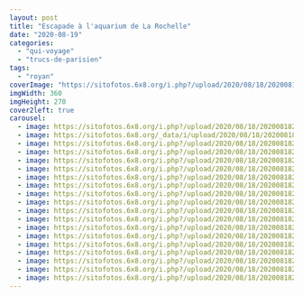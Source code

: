 ```yaml
---
layout: post
title: "Escapade à l'aquarium de La Rochelle"
date: "2020-08-19"
categories: 
  - "qui-voyage"
  - "trucs-de-parisien"
tags: 
  - "royan"
coverImage: "https://sitofotos.6x8.org/i.php?/upload/2020/08/18/20200818202758-15e2097f-xx.jpg"
imgWidth: 360
imgHeight: 270
cover2left: true
carousel: 
  - image: https://sitofotos.6x8.org/i.php?/upload/2020/08/18/20200818202932-c50ea7c8-xx.jpg
  - image: https://sitofotos.6x8.org/_data/i/upload/2020/08/18/20200818202928-acf31f30-xx.jpg
  - image: https://sitofotos.6x8.org/i.php?/upload/2020/08/18/20200818202926-53e48df6-xx.jpg
  - image: https://sitofotos.6x8.org/i.php?/upload/2020/08/18/20200818202922-7855daf0-xx.jpg
  - image: https://sitofotos.6x8.org/i.php?/upload/2020/08/18/20200818202914-3698b45a-xx.jpg
  - image: https://sitofotos.6x8.org/i.php?/upload/2020/08/18/20200818202911-cb87cc00-xx.jpg
  - image: https://sitofotos.6x8.org/i.php?/upload/2020/08/18/20200818202909-2862fca9-xx.jpg
  - image: https://sitofotos.6x8.org/i.php?/upload/2020/08/18/20200818202903-69e22570-xx.jpg
  - image: https://sitofotos.6x8.org/i.php?/upload/2020/08/18/20200818202854-f2088b88-xx.jpg
  - image: https://sitofotos.6x8.org/i.php?/upload/2020/08/18/20200818202853-7955011d-xx.jpg
  - image: https://sitofotos.6x8.org/i.php?/upload/2020/08/18/20200818202848-f1762d05-xx.jpg
  - image: https://sitofotos.6x8.org/i.php?/upload/2020/08/18/20200818202841-9b586d0c-xx.jpg
  - image: https://sitofotos.6x8.org/i.php?/upload/2020/08/18/20200818202822-75979d07-xx.jpg
  - image: https://sitofotos.6x8.org/i.php?/upload/2020/08/18/20200818202816-e1768aca-xx.jpg
  - image: https://sitofotos.6x8.org/i.php?/upload/2020/08/18/20200818202801-cff0c63b-xx.jpg
  - image: https://sitofotos.6x8.org/i.php?/upload/2020/08/18/20200818202758-15e2097f-xx.jpg
  - image: https://sitofotos.6x8.org/i.php?/upload/2020/08/18/20200818202753-7f790fa6-xx.jpg
  - image: https://sitofotos.6x8.org/i.php?/upload/2020/08/18/20200818202747-13574be0-xx.jpg
  - image: https://sitofotos.6x8.org/i.php?/upload/2020/08/18/20200818202733-1a0534de-xx.jpg
---
```

